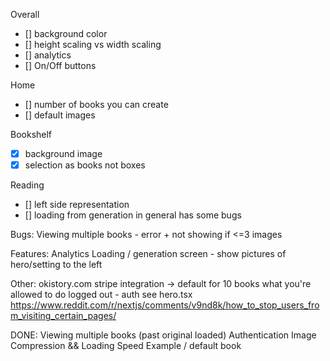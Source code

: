Overall
- [] background color
- [] height scaling vs width scaling
- [] analytics
- [] On/Off buttons

Home
- [] number of books you can create
- [] default images


Bookshelf
- [x] background image
- [x] selection as books not boxes

Reading
- [] left side representation
- [] loading from generation in general has some bugs




Bugs:
Viewing multiple books - error + not showing if <=3
images

Features:
Analytics
Loading / generation screen - show pictures of hero/setting to the left

Other:
okistory.com
stripe integration -> default for 10 books
what you're allowed to do logged out - auth see hero.tsx
https://www.reddit.com/r/nextjs/comments/v9nd8k/how_to_stop_users_from_visiting_certain_pages/

DONE:
Viewing multiple books (past original loaded)
Authentication
Image Compression && Loading Speed
Example / default book
